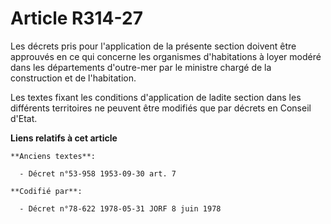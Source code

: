 # Article R314-27

Les décrets pris pour l'application de la présente section doivent être approuvés en ce qui concerne les organismes
d'habitations à loyer modéré dans les départements d'outre-mer par le ministre chargé de la construction et de l'habitation.

Les textes fixant les conditions d'application de ladite section dans les différents territoires ne peuvent être modifiés que
par décrets en Conseil d'Etat.

**Liens relatifs à cet article**

	**Anciens textes**:

	  - Décret n°53-958 1953-09-30 art. 7

	**Codifié par**:

	  - Décret n°78-622 1978-05-31 JORF 8 juin 1978
